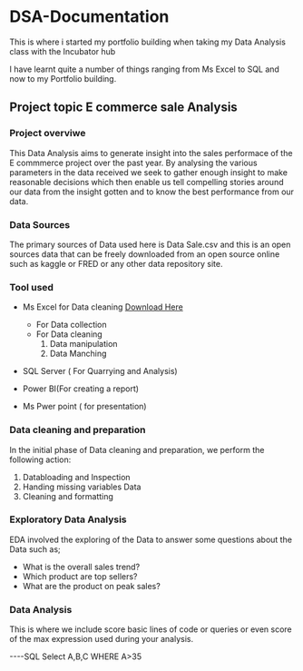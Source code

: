 # DSA-Documentation

This is where i started my portfolio building when taking my Data Analysis class with the Incubator hub

I have learnt quite a number of things ranging from Ms Excel to SQL and now to my Portfolio building.

## Project topic E commerce sale Analysis

### Project overviwe

This Data Analysis aims to generate insight into the sales performace of the E commmerce project over the past year. By analysing the various parameters in the data received we seek to gather enough insight to make reasonable decisions which then enable us tell compelling stories around our data from the insight gotten and to know the best performance from our data.

### Data Sources
The primary sources of Data used here is Data Sale.csv and this is an open sources data that can be freely downloaded from an open source online such as kaggle or FRED or any other data repository site.

### Tool used
- Ms Excel for Data cleaning [Download Here](https://www.microsoft.com)
     - For Data collection
     - For Data cleaning
          1. Data manipulation
          2. Data Manching
             
- SQL Server ( For Quarrying and Analysis)
- Power BI(For creating a report)
- Ms Pwer point ( for presentation)

 ### Data cleaning and preparation
 In the initial phase of Data cleaning and preparation, we perform the following action:
1.  Databloading and Inspection
2.  Handing missing variables Data 
3.  Cleaning and formatting

 ### Exploratory Data Analysis
 EDA involved the exploring of the Data to answer some questions about the Data such as;
-  What is the overall sales trend?
-  Which product are top sellers?
-  What are the product on peak sales?

  ### Data Analysis
  This is where we include score basic lines of code or queries or even score of the max expression used during your analysis.


----SQL
Select A,B,C
WHERE A>35
